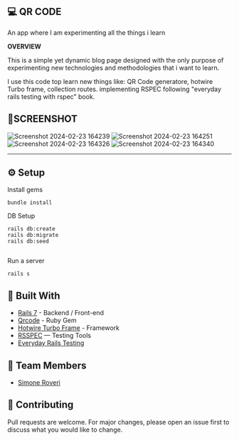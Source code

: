 
💻 QR CODE
---

An app where I am experimenting all the things i learn

**OVERVIEW**

This is a simple yet dynamic blog page designed with the only purpose of experimenting new technologies and methodologies that i want to learn.

I use this code top learn new things like: QR Code generatore, hotwire Turbo frame, collection routes.
implementing RSPEC following "everyday rails testing with rspec" book. 


📱SCREENSHOT
---
![Screenshot 2024-02-23 164239](https://github.com/Roveri91/Qrcode/assets/105217392/62086d4a-0f6c-41aa-ad5a-5b9a50426ac8)
![Screenshot 2024-02-23 164251](https://github.com/Roveri91/Qrcode/assets/105217392/ff8f41fa-902a-4d7d-a19e-7ac57c1c3c6f)
![Screenshot 2024-02-23 164326](https://github.com/Roveri91/Qrcode/assets/105217392/f2306066-e1d0-49c3-8f95-bb87314b1c2a)
![Screenshot 2024-02-23 164340](https://github.com/Roveri91/Qrcode/assets/105217392/45a2fd1b-3c07-4b19-a040-24db315f5cd7)

---

⚙️ Setup
---
Install gems

```
bundle install
```
DB Setup

```
rails db:create
rails db:migrate
rails db:seed
  
```

Run a server

```
rails s
```

🔨 Built With
---
+ [Rails 7](https://guides.rubyonrails.org/) - Backend / Front-end
+ [Qrcode](https://github.com/whomwah/rqrcode) - Ruby Gem
+ [Hotwire Turbo Frame](https://turbo.hotwired.dev/handbook/frames) - Framework
+ [RSSPEC](https://rspec.info/) — Testing Tools
+ [Everyday Rails Testing](https://leanpub.com/everydayrailsrspec)


🗿 Team Members
---
* [Simone Roveri](https://www.linkedin.com/in/simone-roveri/)

💅 Contributing
---
Pull requests are welcome. For major changes, please open an issue first to discuss what you would like to change.
